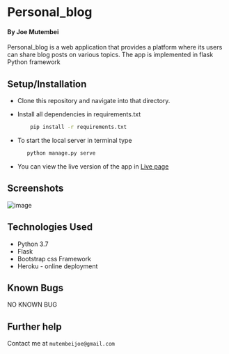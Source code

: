# Personal_blog

#### By Joe Mutembei
Personal_blog is a web application that provides a platform where its users can share blog posts on various topics. The app is implemented in flask Python framework

## Setup/Installation
* Clone this repository and navigate into that directory.
* Install all dependencies in requirements.txt

    ```bash
        pip install -r requirements.txt
    ```
* To start the local server in terminal type
     ```bash
        python manage.py serve
    ```
* You can view the live version of the app in [Live page](https://personal-flask-blog.herokuapp.com "Pitch app")

## Screenshots
![image](https://github.com/Mutembeijoe/personal_blog/blob/master/screenshots/live_site.png)


## Technologies Used
+ Python 3.7
+ Flask
+ Bootstrap css Framework
+ Heroku - online deployment

## Known Bugs
  NO KNOWN BUG
## Further help
Contact me at  `mutembeijoe@gmail.com`
